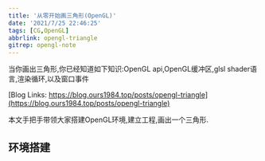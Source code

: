 ```yaml
---
title: '从零开始画三角形(OpenGL)'
date: '2021/7/25 22:46:25'
tags: [CG,OpenGL]
abbrlink: opengl-triangle
gitrep: opengl-note
---
```

当你画出三角形,你已经知道如下知识:OpenGL api,OpenGL缓冲区,glsl shader语言,渲染循环,以及窗口事件

[Blog Links: https://blog.ours1984.top/posts/opengl-triangle](https://blog.ours1984.top/posts/opengl-triangle)

本文手把手带领大家搭建OpenGL环境,建立工程,画出一个三角形.
<!--more-->

## 环境搭建

